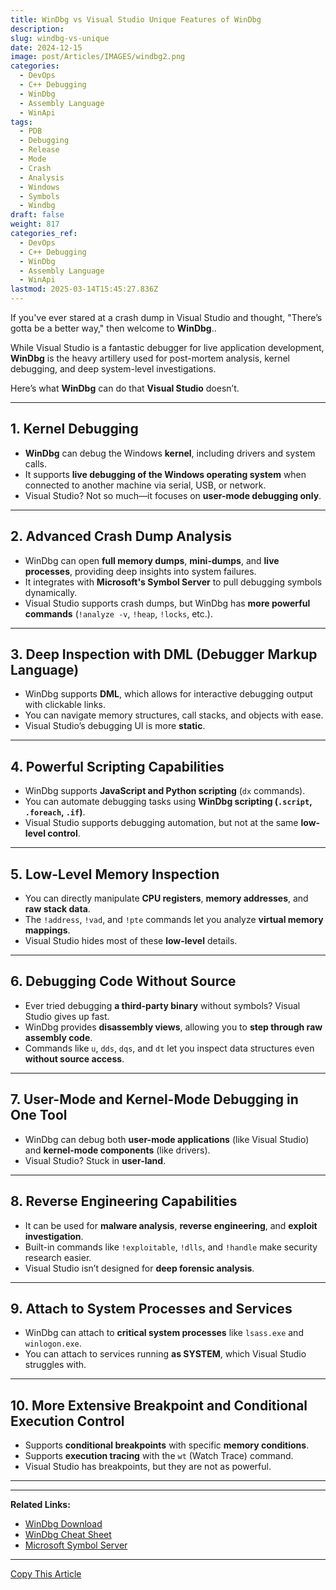 ```yaml
---
title: WinDbg vs Visual Studio Unique Features of WinDbg
description: 
slug: windbg-vs-unique
date: 2024-12-15
image: post/Articles/IMAGES/windbg2.png
categories:
  - DevOps
  - C++ Debugging
  - WinDbg
  - Assembly Language
  - WinApi
tags:
  - PDB
  - Debugging
  - Release
  - Mode
  - Crash
  - Analysis
  - Windows
  - Symbols
  - Windbg
draft: false
weight: 817
categories_ref:
  - DevOps
  - C++ Debugging
  - WinDbg
  - Assembly Language
  - WinApi
lastmod: 2025-03-14T15:45:27.836Z
---
```

<!-- 
---
title: "WinDbg vs. Visual Studio: Unique Features of WinDbg"
date: 2025-02-19
tags: ["WinDbg", "Visual Studio", "Debugging", "Reverse Engineering", "Crash Dump Analysis"]
---

# WinDbg vs. Visual Studio: Unique Features of WinDbg
-->

If you've ever stared at a crash dump in Visual Studio and thought, "There’s gotta be a better way," then welcome to **WinDbg**..

While Visual Studio is a fantastic debugger for live application development, **WinDbg** is the heavy artillery used for post-mortem analysis, kernel debugging, and deep system-level investigations.

Here’s what **WinDbg** can do that **Visual Studio** doesn’t.

***

## 1. **Kernel Debugging**

* **WinDbg** can debug the Windows **kernel**, including drivers and system calls.
* It supports **live debugging of the Windows operating system** when connected to another machine via serial, USB, or network.
* Visual Studio? Not so much—it focuses on **user-mode debugging only**.

***

## 2. **Advanced Crash Dump Analysis**

* WinDbg can open **full memory dumps**, **mini-dumps**, and **live processes**, providing deep insights into system failures.
* It integrates with **Microsoft's Symbol Server** to pull debugging symbols dynamically.
* Visual Studio supports crash dumps, but WinDbg has **more powerful commands** (`!analyze -v`, `!heap`, `!locks`, etc.).

***

## 3. **Deep Inspection with DML (Debugger Markup Language)**

* WinDbg supports **DML**, which allows for interactive debugging output with clickable links.
* You can navigate memory structures, call stacks, and objects with ease.
* Visual Studio’s debugging UI is more **static**.

***

## 4. **Powerful Scripting Capabilities**

* WinDbg supports **JavaScript and Python scripting** (`dx` commands).
* You can automate debugging tasks using **WinDbg scripting (`.script`, `.foreach`, `.if`)**.
* Visual Studio supports debugging automation, but not at the same **low-level control**.

***

## 5. **Low-Level Memory Inspection**

* You can directly manipulate **CPU registers**, **memory addresses**, and **raw stack data**.
* The `!address`, `!vad`, and `!pte` commands let you analyze **virtual memory mappings**.
* Visual Studio hides most of these **low-level** details.

***

## 6. **Debugging Code Without Source**

* Ever tried debugging **a third-party binary** without symbols? Visual Studio gives up fast.
* WinDbg provides **disassembly views**, allowing you to **step through raw assembly code**.
* Commands like `u`, `dds`, `dqs`, and `dt` let you inspect data structures even **without source access**.

***

## 7. **User-Mode and Kernel-Mode Debugging in One Tool**

* WinDbg can debug both **user-mode applications** (like Visual Studio) and **kernel-mode components** (like drivers).
* Visual Studio? Stuck in **user-land**.

***

## 8. **Reverse Engineering Capabilities**

* It can be used for **malware analysis**, **reverse engineering**, and **exploit investigation**.
* Built-in commands like `!exploitable`, `!dlls`, and `!handle` make security research easier.
* Visual Studio isn’t designed for **deep forensic analysis**.

***

## 9. **Attach to System Processes and Services**

* WinDbg can attach to **critical system processes** like `lsass.exe` and `winlogon.exe`.
* You can attach to services running **as SYSTEM**, which Visual Studio struggles with.

***

## 10. **More Extensive Breakpoint and Conditional Execution Control**

* Supports **conditional breakpoints** with specific **memory conditions**.
* Supports **execution tracing** with the `wt` (Watch Trace) command.
* Visual Studio has breakpoints, but they are not as powerful.

***

<!-- 
# Conclusion

Visual Studio is fantastic for **day-to-day application debugging**, but when you need **serious post-mortem crash analysis, kernel debugging, and deep system inspection**, **WinDbg is the tool for the job**.

If you're dealing with **crash dumps, system failures, low-level debugging, or malware analysis**, **WinDbg** is **essential**. Time to grab a coffee, fire up `windbg.exe`, and start debugging like a pro!
-->

***

**Related Links:**

* [WinDbg Download](https://docs.microsoft.com/en-us/windows-hardware/drivers/debugger/)
* [WinDbg Cheat Sheet](https://www.windbg.org/)
* [Microsoft Symbol Server](https://docs.microsoft.com/en-us/windows-hardware/drivers/debugger/symbol-path)

***

[Copy This Article](#)
